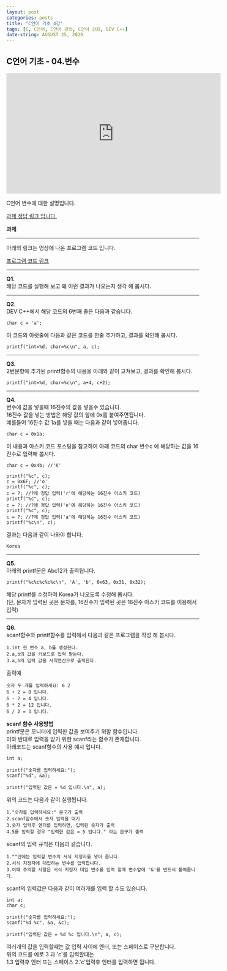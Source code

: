 ```yaml
---
layout: post
categories: posts
title: "C언어 기초 4강"
tags: [C, C언어, C언어 강의, C언어 강좌, DEV C++]
date-string: AUGUST 25, 2020
---
```


## C언어 기초 - 04.변수

<center>
<iframe width="560" height="315" src="https://www.youtube.com/embed/6MLP2YdPq30" frameborder="0" allow="accelerometer; autoplay; encrypted-media; gyroscope; picture-in-picture" allowfullscreen></iframe>
</center>

C언어 변수에 대한 설명입니다.

[<u>과제 정답 링크 입니다.</u>](https://github.com/highwindl/homework/tree/master/C%EC%96%B8%EC%96%B4%20%EA%B8%B0%EC%B4%88%204%EA%B0%95)

**과제**
<hr/>

아래의 링크는 영상에 나온 프로그램 코드 입니다. 

[<u>프로그램 코드 링크</u>](https://github.com/highwindl/homework/blob/master/C%EC%96%B8%EC%96%B4%20%EA%B8%B0%EC%B4%88%204%EA%B0%95/homework4-1.c)

<hr/>

**Q1.**  
해당 코드를 실행해 보고 왜 이런 결과가 나오는지 생각 해 봅시다.  
<hr/>

**Q2.**  
DEV C++에서 해당 코드의 6번째 줄은 다음과 같습니다.  

	char c = 'a';  

이 코드의 아랫줄에 다음과 같은 코드를 한줄 추가하고, 결과를 확인해 봅시다.  

	printf("int=%d, char=%c\n", a, c);  
<hr/>

**Q3.**  
2번문항에 추가된 printf함수의 내용을 아래와 같이 고쳐보고, 결과를 확인해 봅시다.  

	printf("int=%d, char=%c\n", a+4, c+2);  
<hr/>

**Q4.**  
변수에 값을 넣을때 16진수의 값을 넣을수 있습니다.  
16진수 값을 넣는 방법은 해당 값의 앞에 0x를 붙여주면됩니다.  
예를들어 16진수 값 1a를 넣을 때는 다음과 같이 넣어줍니다.  

	char c = 0x1a;  

이 내용과 아스키 코드 포스팅을 참고하여 아래 코드의 char 변수c 에 해당하는 값을 16진수로 입력해 봅시다.

	char c = 0x4b; //'K'
	
	printf("%c", c);
	c = 0x6F; //'o'
	printf("%c", c);
	c = ?; //?에 정답 입력('r'에 해당하는 16진수 아스키 코드)
	printf("%c", c);
	c = ?; //?에 정답 입력('e'에 해당하는 16진수 아스키 코드)
	printf("%c", c);
	c = ?; //?에 정답 입력('a'에 해당하는 16진수 아스키 코드)
	printf("%c\n", c);

결과는 다음과 같이 나와야 합니다.  

	Korea
<hr/>

**Q5.**  
아래의 printf문은 Abc12가 출력됩니다.  
	
	printf("%c%c%c%c%c\n", 'A', 'b', 0x63, 0x31, 0x32);

해당 printf를 수정하여 Korea가 나오도록 수정해 봅시다.  
(단, 문자가 입력된 곳은 문자를, 16진수가 입력된 곳은 16진수 아스키 코드를 이용해서 입력)  
<hr/>

**Q6.**  
scanf함수와 printf함수를 입력해서 다음과 같은 프로그램을 작성 해 봅시다.  

	1.int 현 변수 a, b를 생성한다.  
	2.a,b의 값을 키보드로 입력 받는다.  
	3.a,b의 입력 값을 사칙연산으로 출력한다.  

출력예  

	숫자 두 개를 입력하세요: 6 2  
	6 + 2 = 8 입니다.  
	6 - 2 = 4 입니다.  
	6 * 2 = 12 입니다.  
	6 / 2 = 3 입니다.  

**scanf 함수 사용방법**  
printf문은 모니터에 입력한 값을 보여주기 위함 함수입니다.  
이와 반대로 입력을 받기 위한 scanf라는 함수가 존재합니다.  
아래코드는 scanf함수의 사용 예시 입니다.  

	int a;

	printf("숫자를 입력하세요:");
	scanf("%d", &a);
	
	printf("입력된 값은 = %d 입니다.\n", a);

위의 코드는 다음과 같이 실행됩니다.  

	1."숫자를 입력하세요:" 문구가 출력  
	2.scanf함수에서 숫자 입력을 대기  
	3.숫자 입력후 엔터를 입력하면, 입력된 숫자가 출력  
	4.5를 입력할 경우 "입력한 값은 = 5 입니다." 라는 문구가 출력  

scanf의 입력 규칙은 다음과 같습니다.  

	1.""안에는 입력할 변수의 서식 지정자를 넣어 줍니다.  
	2.서식 지정자에 대입하는 변수를 입력합니다.  
	3.이때 주의할 사항은 서식 지정자 대입 변수를 입력 할때 변수앞에 '&'를 반드시 붙여줍니다.  

scanf의 입력값은 다음과 같이 여러개를 입력 할 수도 있습니다.  

	int a;
	char c;

	printf("숫자를 입력하세요:");
	scanf("%d %c", &a, &c);
	
	printf("입력된 값은 = %d %c 입니다.\n", a, c);

여러개의 값을 입력할때는 값 입력 사이에 엔터, 또는 스페이스로 구분합니다.  
위의 코드를 예로 3 과 'c'를 입력할때는  
1.3 입력후 엔터 또는 스페이스
2.'c'입력후 엔터를 입력하면 됩니다.


